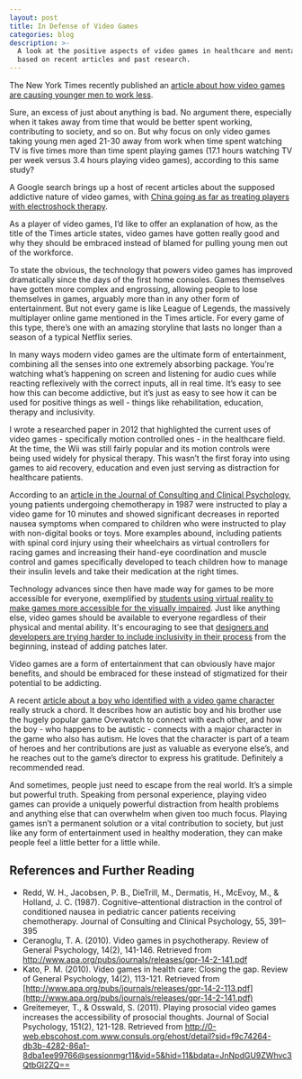 ```yaml
---
layout: post
title: In Defense of Video Games
categories: blog
description: >-
  A look at the positive aspects of video games in healthcare and mental health
  based on recent articles and past research.
---
```

The New York Times recently published an [article about how video games are causing younger men to work less](https://www.nytimes.com/2017/07/03/upshot/why-some-men-dont-work-video-games-have-gotten-really-good.html).

 Sure, an excess of just about anything is bad. No argument there, especially when it takes away from time that would be better spent working, contributing to society, and so on. But why focus on only video games taking young men aged 21-30 away from work when time spent watching TV is five times more than time spent playing games (17.1 hours watching TV per week versus 3.4 hours playing video games), according to this same study?

A Google search brings up a host of recent articles about the supposed addictive nature of video games, with [China going as far as treating players with electroshock therapy](https://www.bloomberg.com/view/articles/2017-07-09/china-cracks-down-on-video-games).

As a player of video games, I’d like to offer an explanation of how, as the title of the Times article states, video games have gotten really good and why they should be embraced instead of blamed for pulling young men out of the workforce.

To state the obvious, the technology that powers video games has improved dramatically since the days of the first home consoles. Games themselves have gotten more complex and engrossing, allowing people to lose themselves in games, arguably more than in any other form of entertainment. But not every game is like League of Legends, the massively multiplayer online game mentioned in the Times article. For every game of this type, there’s one with an amazing storyline that lasts no longer than a season of a typical Netflix series.

In many ways modern video games are the ultimate form of entertainment, combining all the senses into one extremely absorbing package. You’re watching what’s happening on screen and listening for audio cues while reacting reflexively with the correct inputs, all in real time. It’s easy to see how this can become addictive, but it’s just as easy to see how it can be used for positive things as well - things like rehabilitation, education, therapy and inclusivity.

I wrote a researched paper in 2012 that highlighted the current uses of video games - specifically motion controlled ones - in the healthcare field. At the time, the Wii was still fairly popular and its motion controls were being used widely for physical therapy. This wasn’t the first foray into using games to aid recovery, education and even just serving as distraction for healthcare patients.

According to an [article in the Journal of Consulting and Clinical Psychology](#references-and-further-reading), young patients undergoing chemotherapy in 1987 were instructed to play a video game for 10 minutes and  showed significant decreases in reported nausea symptoms when compared to children who were instructed to play with non-digital books or toys. More examples abound, including patients  with spinal cord injury using their wheelchairs as virtual controllers for racing games and increasing their hand-eye coordination and muscle control and games specifically developed to teach children how to manage their insulin levels and take their medication at the right times.

Technology advances since then have made way for games to be more accessible for everyone, exemplified by [students using virtual reality to make games more accessible for the visually impaired](http://leaderpost.com/news/local-news/students-create-virtual-reality-game-for-the-visually-impaired). Just like anything else, video games should be available to everyone regardless of their physical and mental ability. It's encouraging to see that [designers and developers are trying harder to include inclusivity in their process](http://www.gamasutra.com/view/news/299850/7_examples_of_accessibility_design_that_developers_should_study.php) from the beginning, instead of adding patches later.

Video games are a form of entertainment that can obviously have major benefits, and should be embraced for these instead of stigmatized for their potential to be addicting.

A recent [article about a boy who identified with a video game character](https://www.wired.com/story/the-sleeper-autistic-hero-transforming-video-games) really struck a chord. It describes how an autistic boy and his brother use the hugely popular game Overwatch to connect with each other, and how the boy - who happens to be autistic - connects with a major character in the game who also has autism. He loves that the character is part of a team of heroes and her contributions are just as valuable as everyone else’s, and he reaches out to the game’s director to express his gratitude. Definitely a recommended read.

And sometimes, people just need to escape from the real world. It’s a simple but powerful truth. Speaking from personal experience, playing video games can provide a uniquely powerful distraction from health problems and anything else that can overwhelm when given too much focus. Playing games isn’t a permanent solution or a vital contribution to society, but just like any form of entertainment used in healthy moderation, they can make people feel a little better for a little while.

## References and Further Reading

* Redd, W. H., Jacobsen, P. B., DieTrill, M., Dermatis, H., McEvoy, M., & Holland, J. C. (1987). Cognitive–attentional 
  distraction in the control of conditioned nausea in pediatric cancer patients receiving chemotherapy. Journal of 
  Consulting and Clinical Psychology, 55, 391–395
* Ceranoglu, T. A. (2010). Video games in psychotherapy. Review of General Psychology, 14(2), 141-146. Retrieved 
  from <http://www.apa.org/pubs/journals/releases/gpr-14-2-141.pdf>
* Kato, P. M. (2010). Video games in health care: Closing the gap. Review of General Psychology, 14(2), 113-121. 
  Retrieved from [http://www.apa.org/pubs/journals/releases/gpr-14-2-113.pdf](http://www.apa.org/pubs/journals/releases/gpr-14-2-141.pdf)
* Greitemeyer, T., & Osswald, S. (2011). Playing prosocial video games increases the accessibility of prosocial 
    thoughts. Journal of Social Psychology, 151(2), 121-128. Retrieved from [http://0-
  ](<http://0- web.ebscohost.com.www.consuls.org/ehost/detail?sid=f9c74264-db3b-4282-86a1- 8dba1ee99766@sessionmgr11&vid=5&hid=11&bdata=JnNpdGU9ZWhvc3QtbGl2ZQ== >)
    [web.ebscohost.com.www.consuls.org/ehost/detail?sid=f9c74264-db3b-4282-86a1-
  ](<http://0- web.ebscohost.com.www.consuls.org/ehost/detail?sid=f9c74264-db3b-4282-86a1- 8dba1ee99766@sessionmgr11&vid=5&hid=11&bdata=JnNpdGU9ZWhvc3QtbGl2ZQ== >)
    [8dba1ee99766@sessionmgr11&vid=5&hid=11&bdata=JnNpdGU9ZWhvc3QtbGl2ZQ==
  ](<http://0- web.ebscohost.com.www.consuls.org/ehost/detail?sid=f9c74264-db3b-4282-86a1- 8dba1ee99766@sessionmgr11&vid=5&hid=11&bdata=JnNpdGU9ZWhvc3QtbGl2ZQ== >)
